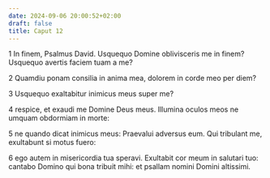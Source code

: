 ```yaml
---
date: 2024-09-06 20:00:52+02:00
draft: false
title: Caput 12
---
```





1 In finem, Psalmus David. Usquequo Domine oblivisceris me in finem? Usquequo avertis faciem tuam a me?

2 Quamdiu ponam consilia in anima mea, dolorem in corde meo per diem?

3 Usquequo exaltabitur inimicus meus super me?

4 respice, et exaudi me Domine Deus meus. Illumina oculos meos ne umquam obdormiam in morte:

5 ne quando dicat inimicus meus: Praevalui adversus eum. Qui tribulant me, exultabunt si motus fuero:

6 ego autem in misericordia tua speravi. Exultabit cor meum in salutari tuo: cantabo Domino qui bona tribuit mihi: et psallam nomini Domini altissimi.

